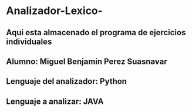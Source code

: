 # Analizador-Lexico-
## Aqui esta almacenado el programa de ejercicios individuales

## Alumno: Miguel Benjamin Perez Suasnavar
## Lenguaje del analizador: Python
## Lenguaje a analizar: JAVA


